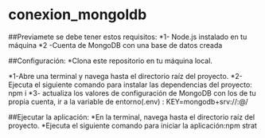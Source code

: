 # conexion_mongoldb

##Previamete se debe tener estos requisitos:
 *1- Node.js instalado en tu máquina
 *2 -Cuenta de MongoDB con una base de datos creada

##Configuración:
*Clona este repositorio en tu máquina local.

*1-Abre una terminal y navega hasta el directorio raíz del proyecto.
*2-Ejecuta el siguiente comando para instalar las dependencias del proyecto: npm i
*3- actualiza los valores de configuración de MongoDB con los de tu propia cuenta, ir a la variable de entorno(.env) :
KEY=mongodb+srv://<username>:<password>@<cluster-url>/<database-name>
  
  
##Ejecutar la aplicación:
*En la terminal, navega hasta el directorio raíz del proyecto.
*Ejecuta el siguiente comando para iniciar la aplicación:npm strat
